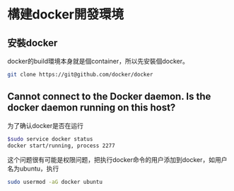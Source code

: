 # 構建docker開發環境

## 安裝docker

docker的build環境本身就是個container，所以先安裝個docker。

```sh
git clone https://git@github.com/docker/docker
```

## Cannot connect to the Docker daemon. Is the docker daemon running on this host?

为了确认docker是否在运行
```sh
$sudo service docker status
docker start/running, process 2277
```
这个问题很有可能是权限问题，把执行docker命令的用户添加到docker，如用户名为ubuntu，执行

```sh
sudo usermod -aG docker ubuntu
```